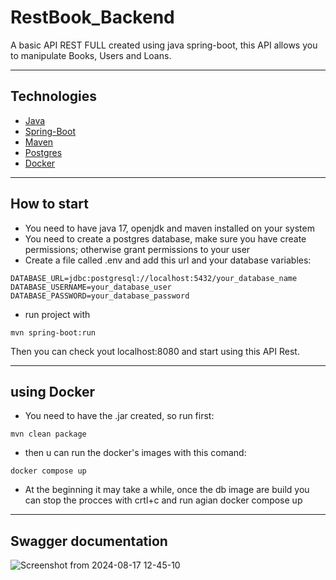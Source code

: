 # RestBook_Backend

A basic API REST FULL created using java spring-boot, this API allows you to manipulate  Books, Users and Loans.

---

## Technologies

- [Java](https://docs.oracle.com/en/java/javase/22/)
- [Spring-Boot](https://spring.io/projects/spring-boot)
- [Maven](https://mvnrepository.com/)
- [Postgres](https://www.postgresql.org/)
- [Docker](https://www.docker.com/)

---

## How to start

- You need to have java 17, openjdk and maven installed on your system
- You need to create a postgres database, make sure you have create permissions; otherwise grant permissions to your user
- Create a file called .env and add this url and your database variables:  
```
DATABASE_URL=jdbc:postgresql://localhost:5432/your_database_name  
DATABASE_USERNAME=your_database_user  
DATABASE_PASSWORD=your_database_password
```
- run project with  
```
mvn spring-boot:run
```

Then you can check yout localhost:8080 and start using this API Rest.

---
## using Docker

- You need to have the .jar created, so run first:
```
mvn clean package
```
- then u can run the docker's images with this comand:
```
docker compose up
```
- At the beginning it may take a while, once the db image are build you can stop the procces with crtl+c and run agian docker compose up 
---

## Swagger documentation
![Screenshot from 2024-08-17 12-45-10](https://github.com/user-attachments/assets/6edaa621-775f-4609-953c-6158e20ca333)
